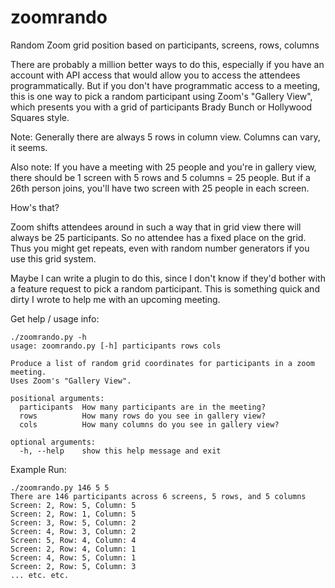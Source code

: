 # zoomrando
Random Zoom grid position based on participants, screens, rows, columns

There are probably a million better ways to do this, especially if you have an
account with API access that would allow you to access the attendees
programmatically. But if you don't have programmatic access to a meeting, this
is one way to pick a random participant using Zoom's "Gallery View", which
presents you with a grid of participants Brady Bunch or Hollywood Squares
style.

Note: Generally there are always 5 rows in column view. Columns can vary, it
seems. 

Also note: If you have a meeting with 25 people and you're in gallery view, there should be 
1 screen with 5 rows and 5 columns = 25 people. But if a 26th person joins, you'll have two 
screen with 25 people in each screen. 

How's that? 

Zoom shifts attendees around in such a way that in grid view there will always be 25 participants.
So no attendee has a fixed place on the grid. Thus you might get repeats, even with random number 
generators if you use this grid system.

Maybe I can write a plugin to do this, since I don't know if they'd bother with
a feature request to pick a random participant. This is something quick and dirty I
wrote to help me with an upcoming meeting.


Get help / usage info: 

    ./zoomrando.py -h
    usage: zoomrando.py [-h] participants rows cols
    
    Produce a list of random grid coordinates for participants in a zoom meeting.
    Uses Zoom's "Gallery View".
    
    positional arguments:
      participants  How many participants are in the meeting?
      rows          How many rows do you see in gallery view?
      cols          How many columns do you see in gallery view?
    
    optional arguments:
      -h, --help    show this help message and exit

Example Run: 

    ./zoomrando.py 146 5 5
    There are 146 participants across 6 screens, 5 rows, and 5 columns
    Screen: 2, Row: 5, Column: 5
    Screen: 2, Row: 1, Column: 5
    Screen: 3, Row: 5, Column: 2
    Screen: 4, Row: 3, Column: 2
    Screen: 5, Row: 4, Column: 4
    Screen: 2, Row: 4, Column: 1
    Screen: 4, Row: 5, Column: 1
    Screen: 2, Row: 5, Column: 3
    ... etc. etc.
